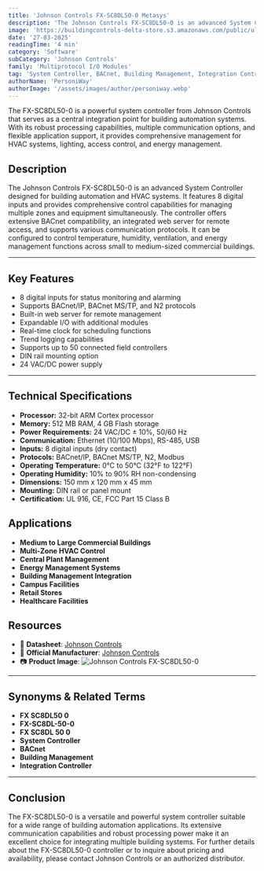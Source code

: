 ```yaml
---
title: 'Johnson Controls FX-SC8DL50-0 Metasys'
description: 'The Johnson Controls FX-SC8DL50-0 is an advanced System Controller designed for building automation and HVAC systems. It features 8 digital inputs and provides comprehensive control capabilities for managing multiple zones and equipment simultaneously. The controller offers extensive BACnet compatibility, an integrated web server for remote access, and supports various communication protocols. It can be configured to control temperature, humidity, ventilation, and energy management functions across small to medium-sized commercial buildings.'
image: 'https://buildingcontrols-delta-store.s3.amazonaws.com/public/ultracommerce/product/transform/images/byUrlTitle/fxsc8dl500/fx-sc8dl50-0.webp'
date: '27-03-2025'
readingTime: '4 min'
category: 'Software'
subCategory: 'Johnson Controls'
family: 'Multiprotocol I/O Modules'
tag: 'System Controller, BACnet, Building Management, Integration Controller'
authorName: 'PersoniWay'
authorImage: '/assets/images/author/personiway.webp'
---
```


The FX-SC8DL50-0 is a powerful system controller from Johnson Controls that serves as a central integration point for building automation systems. With its robust processing capabilities, multiple communication options, and flexible application support, it provides comprehensive management for HVAC systems, lighting, access control, and energy management.

## **Description**

The Johnson Controls FX-SC8DL50-0 is an advanced System Controller designed for building automation and HVAC systems. It features 8 digital inputs and provides comprehensive control capabilities for managing multiple zones and equipment simultaneously. The controller offers extensive BACnet compatibility, an integrated web server for remote access, and supports various communication protocols. It can be configured to control temperature, humidity, ventilation, and energy management functions across small to medium-sized commercial buildings.

---

## **Key Features**

- 8 digital inputs for status monitoring and alarming
- Supports BACnet/IP, BACnet MS/TP, and N2 protocols
- Built-in web server for remote management
- Expandable I/O with additional modules
- Real-time clock for scheduling functions
- Trend logging capabilities
- Supports up to 50 connected field controllers
- DIN rail mounting option
- 24 VAC/DC power supply

---

## **Technical Specifications**

- **Processor:** 32-bit ARM Cortex processor
- **Memory:** 512 MB RAM, 4 GB Flash storage
- **Power Requirements:** 24 VAC/DC ± 10%, 50/60 Hz
- **Communication:** Ethernet (10/100 Mbps), RS-485, USB
- **Inputs:** 8 digital inputs (dry contact)
- **Protocols:** BACnet/IP, BACnet MS/TP, N2, Modbus
- **Operating Temperature:** 0°C to 50°C (32°F to 122°F)
- **Operating Humidity:** 10% to 90% RH non-condensing
- **Dimensions:** 150 mm x 120 mm x 45 mm
- **Mounting:** DIN rail or panel mount
- **Certification:** UL 916, CE, FCC Part 15 Class B

## **Applications**

- **Medium to Large Commercial Buildings**
- **Multi-Zone HVAC Control**
- **Central Plant Management**
- **Energy Management Systems**
- **Building Management Integration**
- **Campus Facilities**
- **Retail Stores**
- **Healthcare Facilities**

## **Resources**

- 📄 **Datasheet**: [Johnson Controls](https://www.cochranesupply.com/media/assets/product/documents/Johnson/FX-SC8%20Spec.pdf)
- 🏢 **Official Manufacturer**: [Johnson Controls](https://www.johnsoncontrols.com)
- 📷 **Product Image**:
  ![Johnson Controls FX-SC8DL50-0](https://buildingcontrols-delta-store.s3.amazonaws.com/public/ultracommerce/product/transform/images/byUrlTitle/fxsc8dl500/fx-sc8dl50-0.webp)

---

## **Synonyms & Related Terms**

- **FX SC8DL50 0**
- **FX-SC8DL-50-0**
- **FX SC8DL 50 0**
- **System Controller**
- **BACnet**
- **Building Management**
- **Integration Controller**

---

## **Conclusion**

The FX-SC8DL50-0 is a versatile and powerful system controller suitable for a wide range of building automation applications. Its extensive communication capabilities and robust processing power make it an excellent choice for integrating multiple building systems. For further details about the FX-SC8DL50-0 controller or to inquire about pricing and availability, please contact Johnson Controls or an authorized distributor.
